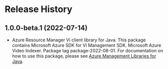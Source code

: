 # Release History

## 1.0.0-beta.1 (2022-07-14)

- Azure Resource Manager Vi client library for Java. This package contains Microsoft Azure SDK for Vi Management SDK. Microsoft Azure Video Indexer. Package tag package-2022-08-01. For documentation on how to use this package, please see [Azure Management Libraries for Java](https://aka.ms/azsdk/java/mgmt).
